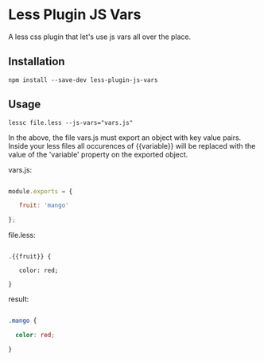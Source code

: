 
Less Plugin JS Vars
===================

A less css plugin that let's use js vars all over the place.


## Installation

```
npm install --save-dev less-plugin-js-vars

```

## Usage
```
lessc file.less --js-vars="vars.js"

```

In the above, the file vars.js must export an object with key value pairs.
Inside your less files all occurences of {{variable}} will be replaced with the value
of the 'variable' property on the exported object.

vars.js:

```js

module.exports = {

   fruit: 'mango'

};

```

file.less:
```less

.{{fruit}} {

   color: red;

}

```

result:
```css

.mango {

  color: red;

}

```
